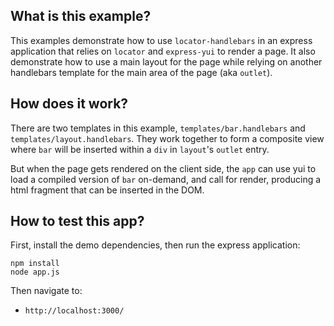 What is this example?
---------------------

This examples demonstrate how to use `locator-handlebars` in an express application that relies on `locator` and `express-yui` to render a page. It also demonstrate how to use a main layout for the page while relying on another handlebars template for the main area of the page (aka `outlet`).


How does it work?
-----------------

There are two templates in this example, `templates/bar.handlebars` and `templates/layout.handlebars`. They work together to form a composite view where `bar` will be inserted within a `div` in `layout`'s `outlet` entry.

But when the page gets rendered on the client side, the `app` can use yui to load a compiled version of `bar` on-demand, and call for render, producing a html fragment that can be inserted in the DOM.


How to test this app?
---------------------

First, install the demo dependencies, then run the express application:

```
npm install
node app.js
```

Then navigate to:

* `http://localhost:3000/`

